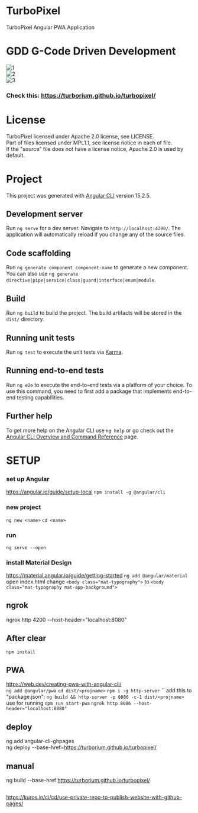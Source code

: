 # TurboPixel
TurboPixel Angular PWA Application

# GDD G-Code Driven Development  

![1](doc/1.PNG)  
![2](doc/2.PNG)  
![3](doc/3.PNG) 

### Check this: https://turborium.github.io/turbopixel/

# License
TurboPixel licensed under Apache 2.0 license, see LICENSE.  
Part of files licensed under MPL1.1, see license notice in each of file.  
If the "source" file does not have a license notice, Apache 2.0 is used by default.  

# Project
This project was generated with [Angular CLI](https://github.com/angular/angular-cli) version 15.2.5.

## Development server
Run `ng serve` for a dev server. Navigate to `http://localhost:4200/`. The application will automatically reload if you change any of the source files.

## Code scaffolding
Run `ng generate component component-name` to generate a new component. You can also use `ng generate directive|pipe|service|class|guard|interface|enum|module`.

## Build
Run `ng build` to build the project. The build artifacts will be stored in the `dist/` directory.

## Running unit tests
Run `ng test` to execute the unit tests via [Karma](https://karma-runner.github.io).

## Running end-to-end tests
Run `ng e2e` to execute the end-to-end tests via a platform of your choice. To use this command, you need to first add a package that implements end-to-end testing capabilities.

## Further help
To get more help on the Angular CLI use `ng help` or go check out the [Angular CLI Overview and Command Reference](https://angular.io/cli) page.

# SETUP

### set up Angular
https://angular.io/guide/setup-local
`npm install -g @angular/cli`

### new project
`ng new <name>`
`cd <name>`

### run
`ng serve --open`

### install Material Design
https://material.angular.io/guide/getting-started
`ng add @angular/material`
open index.html
change `<body class="mat-typography">` to `<body class="mat-typography mat-app-background">`

## ngrok
ngrok http 4200 --host-header="localhost:8080"

## After clear
`npm install`

## PWA
https://web.dev/creating-pwa-with-angular-cli/  
`ng add @angular/pwa`
`cd dist/<projname>`
`npm i -g http-server`
``
add this to "package.json":
`ng build && http-server -p 8086 -c-1 dist/<projname>`
use for running
`npm run start-pwa` 
`ngrok http 8086 --host-header="localhost:8080"`

## deploy
ng add angular-cli-ghpages  
ng deploy --base-href=https://turborium.github.io/turbopixel/

## manual 
ng build --base-href https://turborium.github.io/turbopixel/

##
https://kuros.in/ci/cd/use-private-repo-to-publish-website-with-github-pages/
